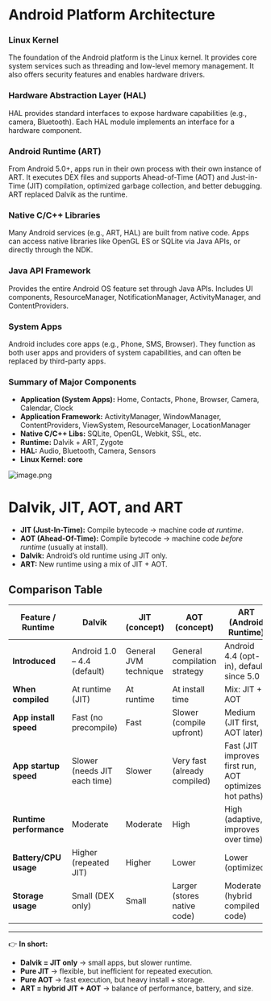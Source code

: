 # Android Platform Architecture

### Linux Kernel

The foundation of the Android platform is the Linux kernel. It provides core system services such as threading and low-level memory management. It also offers security features and enables hardware drivers.

### Hardware Abstraction Layer (HAL)

HAL provides standard interfaces to expose hardware capabilities (e.g., camera, Bluetooth). Each HAL module implements an interface for a hardware component.

### Android Runtime (ART)

From Android 5.0+, apps run in their own process with their own instance of ART. It executes DEX files and supports Ahead-of-Time (AOT) and Just-in-Time (JIT) compilation, optimized garbage collection, and better debugging. ART replaced Dalvik as the runtime.

### Native C/C++ Libraries

Many Android services (e.g., ART, HAL) are built from native code. Apps can access native libraries like OpenGL ES or SQLite via Java APIs, or directly through the NDK.

### Java API Framework

Provides the entire Android OS feature set through Java APIs. Includes UI components, ResourceManager, NotificationManager, ActivityManager, and ContentProviders.

### System Apps

Android includes core apps (e.g., Phone, SMS, Browser). They function as both user apps and providers of system capabilities, and can often be replaced by third-party apps.

### Summary of Major Components

- **Application (System Apps):** Home, Contacts, Phone, Browser, Camera, Calendar, Clock
- **Application Framework:** ActivityManager, WindowManager, ContentProviders, ViewSystem, ResourceManager, LocationManager
- **Native C/C++ Libs:** SQLite, OpenGL, Webkit, SSL, etc.
- **Runtime:** Dalvik + ART, Zygote
- **HAL:** Audio, Bluetooth, Camera, Sensors
- **Linux Kernel: core**

![image.png](https://developer.android.com/static/guide/platform/images/android-stack_2x.png)

# Dalvik, JIT, AOT, and ART

- **JIT (Just-In-Time):** Compile bytecode → machine code *at runtime*.
- **AOT (Ahead-Of-Time):** Compile bytecode → machine code *before runtime* (usually at install).
- **Dalvik:** Android’s old runtime using JIT only.
- **ART:** New runtime using a mix of JIT + AOT.

## **Comparison Table**

| Feature / Runtime | **Dalvik** | **JIT (concept)** | **AOT (concept)** | **ART (Android Runtime)** |
| --- | --- | --- | --- | --- |
| **Introduced** | Android 1.0 – 4.4 (default) | General JVM technique | General compilation strategy | Android 4.4 (opt-in), default since 5.0 |
| **When compiled** | At runtime (JIT) | At runtime | At install time | Mix: JIT + AOT |
| **App install speed** | Fast (no precompile) | Fast | Slower (compile upfront) | Medium (JIT first, AOT later) |
| **App startup speed** | Slower (needs JIT each time) | Slower | Very fast (already compiled) | Fast (JIT improves first run, AOT optimizes hot paths) |
| **Runtime performance** | Moderate | Moderate | High | High (adaptive, improves over time) |
| **Battery/CPU usage** | Higher (repeated JIT) | Higher | Lower | Lower (optimized) |
| **Storage usage** | Small (DEX only) | Small | Larger (stores native code) | Moderate (hybrid compiled code) |

---

👉 **In short:**

- **Dalvik = JIT only** → small apps, but slower runtime.
- **Pure JIT** → flexible, but inefficient for repeated execution.
- **Pure AOT** → fast execution, but heavy install + storage.
- **ART = hybrid JIT + AOT** → balance of performance, battery, and size.
